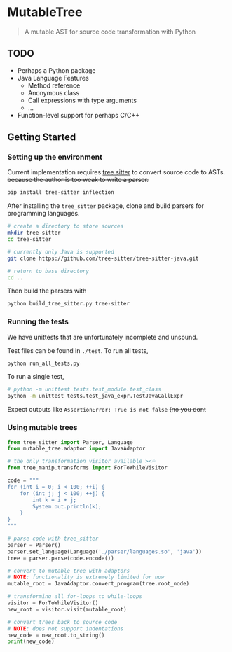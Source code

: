 # MutableTree

> A mutable AST for source code transformation with Python

## TODO

- Perhaps a Python package
- Java Language Features
  - Method reference
  - Anonymous class
  - Call expressions with type arguments
  - ...
- Function-level support for perhaps C/C++

## Getting Started

### Setting up the environment

Current implementation requires [tree sitter](https://tree-sitter.github.io/) to convert source code to ASTs. ~~because the author is too weak to write a parser.~~

```sh
pip install tree-sitter inflection
```

After installing the `tree_sitter` package, clone and build parsers for programming languages.

```sh
# create a directory to store sources
mkdir tree-sitter
cd tree-sitter

# currently only Java is supported
git clone https://github.com/tree-sitter/tree-sitter-java.git

# return to base directory
cd ..
```

Then build the parsers with

```sh
python build_tree_sitter.py tree-sitter
```

### Running the tests

We have unittests that are unfortunately incomplete and unsound.

Test files can be found in `./test`. To run all tests,

```sh
python run_all_tests.py
```

To run a single test,

```sh
# python -m unittest tests.test_module.test_class
python -m unittest tests.test_java_expr.TestJavaCallExpr
```

Expect outputs like `AssertionError: True is not false` ~~(no you dont~~

### Using mutable trees

```python
from tree_sitter import Parser, Language
from mutable_tree.adaptor import JavaAdaptor

# the only transformation visitor available ><💦
from tree_manip.transforms import ForToWhileVisitor

code = """
for (int i = 0; i < 100; ++i) {
    for (int j; j < 100; ++j) {
        int k = i + j;
        System.out.println(k);
    }
}
"""

# parse code with tree_sitter
parser = Parser()
parser.set_language(Language('./parser/languages.so', 'java'))
tree = parser.parse(code.encode())

# convert to mutable tree with adaptors
# NOTE: functionality is extremely limited for now
mutable_root = JavaAdaptor.convert_program(tree.root_node)

# transforming all for-loops to while-loops
visitor = ForToWhileVisitor()
new_root = visitor.visit(mutable_root)

# convert trees back to source code
# NOTE: does not support indentations
new_code = new_root.to_string()
print(new_code)
```
